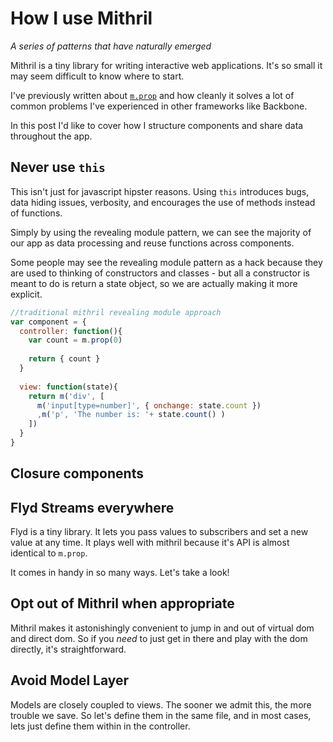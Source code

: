 How I use Mithril
=================

*A series of patterns that have naturally emerged*

Mithril is a tiny library for writing interactive web applications.
It's so small it may seem difficult to know where to start.

I've previously written about [`m.prop`](?/posts/power-of-m-prop) and how cleanly
it solves a lot of common problems I've experienced in other frameworks like Backbone.

In this post I'd like to cover how I structure components and share data throughout the app.

Never use `this`
----------------

This isn't just for javascript hipster reasons.  Using `this` introduces bugs,
data hiding issues, verbosity, and encourages the use of methods instead of functions.

Simply by using the revealing module pattern, we can see the majority of our app as
data processing and reuse functions across components.

Some people may see the revealing module pattern as a hack because they are used to thinking
of constructors and classes - but all a constructor is meant to do is return a state object,
so we are actually making it more explicit.

```js
//traditional mithril revealing module approach
var component = {
  controller: function(){
    var count = m.prop(0)
   
    return { count }
  }
  
  view: function(state){
    return m('div', [
      m('input[type=number]', { onchange: state.count })
      ,m('p', 'The number is: '+ state.count() )
    ])
  }
}
```

Closure components
------------------


Flyd Streams everywhere 
-----------------------

Flyd is a tiny library.  It lets you pass values to subscribers and set a new value at any time.
It plays well with mithril because it's API is almost identical to `m.prop`.

It comes in handy in so many ways.  Let's take a look!

Opt out of Mithril when appropriate
-----------------------------------

Mithril makes it astonishingly convenient to jump in and out of virtual dom and direct dom.
So if you *need* to just get in there and play with the dom directly, it's straightforward.


Avoid Model Layer
-----------------

Models are closely coupled to views.  The sooner we admit this, the more trouble we save.
So let's define them in the same file, and in most cases, lets just define them within in the controller.
